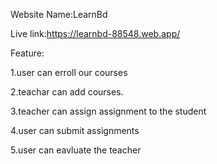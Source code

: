 Website Name:LearnBd

Live link:https://learnbd-88548.web.app/

Feature:

1.user can erroll our courses

2.teachar can add courses.

3.teacher can assign assignment to the student

4.user can submit assignments

5.user can eavluate the teacher
